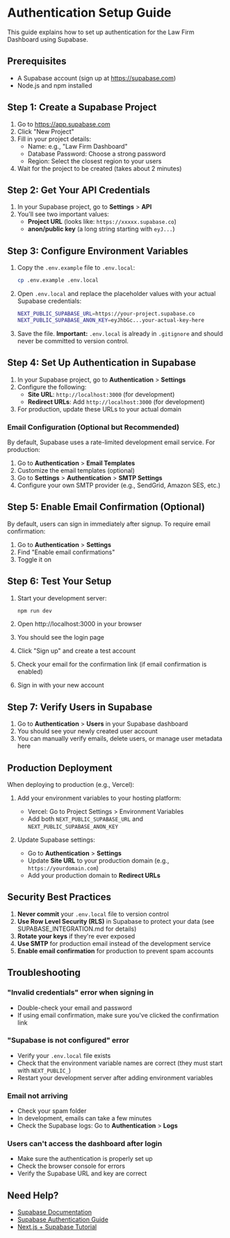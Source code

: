 # Authentication Setup Guide

This guide explains how to set up authentication for the Law Firm Dashboard using Supabase.

## Prerequisites

- A Supabase account (sign up at https://supabase.com)
- Node.js and npm installed

## Step 1: Create a Supabase Project

1. Go to https://app.supabase.com
2. Click "New Project"
3. Fill in your project details:
   - Name: e.g., "Law Firm Dashboard"
   - Database Password: Choose a strong password
   - Region: Select the closest region to your users
4. Wait for the project to be created (takes about 2 minutes)

## Step 2: Get Your API Credentials

1. In your Supabase project, go to **Settings** > **API**
2. You'll see two important values:
   - **Project URL** (looks like: `https://xxxxx.supabase.co`)
   - **anon/public key** (a long string starting with `eyJ...`)

## Step 3: Configure Environment Variables

1. Copy the `.env.example` file to `.env.local`:
   ```bash
   cp .env.example .env.local
   ```

2. Open `.env.local` and replace the placeholder values with your actual Supabase credentials:
   ```bash
   NEXT_PUBLIC_SUPABASE_URL=https://your-project.supabase.co
   NEXT_PUBLIC_SUPABASE_ANON_KEY=eyJhbGc...your-actual-key-here
   ```

3. Save the file. **Important:** `.env.local` is already in `.gitignore` and should never be committed to version control.

## Step 4: Set Up Authentication in Supabase

1. In your Supabase project, go to **Authentication** > **Settings**
2. Configure the following:
   - **Site URL**: `http://localhost:3000` (for development)
   - **Redirect URLs**: Add `http://localhost:3000` (for development)
3. For production, update these URLs to your actual domain

### Email Configuration (Optional but Recommended)

By default, Supabase uses a rate-limited development email service. For production:

1. Go to **Authentication** > **Email Templates**
2. Customize the email templates (optional)
3. Go to **Settings** > **Authentication** > **SMTP Settings**
4. Configure your own SMTP provider (e.g., SendGrid, Amazon SES, etc.)

## Step 5: Enable Email Confirmation (Optional)

By default, users can sign in immediately after signup. To require email confirmation:

1. Go to **Authentication** > **Settings**
2. Find "Enable email confirmations"
3. Toggle it on

## Step 6: Test Your Setup

1. Start your development server:
   ```bash
   npm run dev
   ```

2. Open http://localhost:3000 in your browser
3. You should see the login page
4. Click "Sign up" and create a test account
5. Check your email for the confirmation link (if email confirmation is enabled)
6. Sign in with your new account

## Step 7: Verify Users in Supabase

1. Go to **Authentication** > **Users** in your Supabase dashboard
2. You should see your newly created user account
3. You can manually verify emails, delete users, or manage user metadata here

## Production Deployment

When deploying to production (e.g., Vercel):

1. Add your environment variables to your hosting platform:
   - Vercel: Go to Project Settings > Environment Variables
   - Add both `NEXT_PUBLIC_SUPABASE_URL` and `NEXT_PUBLIC_SUPABASE_ANON_KEY`

2. Update Supabase settings:
   - Go to **Authentication** > **Settings**
   - Update **Site URL** to your production domain (e.g., `https://yourdomain.com`)
   - Add your production domain to **Redirect URLs**

## Security Best Practices

1. **Never commit** your `.env.local` file to version control
2. **Use Row Level Security (RLS)** in Supabase to protect your data (see SUPABASE_INTEGRATION.md for details)
3. **Rotate your keys** if they're ever exposed
4. **Use SMTP** for production email instead of the development service
5. **Enable email confirmation** for production to prevent spam accounts

## Troubleshooting

### "Invalid credentials" error when signing in
- Double-check your email and password
- If using email confirmation, make sure you've clicked the confirmation link

### "Supabase is not configured" error
- Verify your `.env.local` file exists
- Check that the environment variable names are correct (they must start with `NEXT_PUBLIC_`)
- Restart your development server after adding environment variables

### Email not arriving
- Check your spam folder
- In development, emails can take a few minutes
- Check the Supabase logs: Go to **Authentication** > **Logs**

### Users can't access the dashboard after login
- Make sure the authentication is properly set up
- Check the browser console for errors
- Verify the Supabase URL and key are correct

## Need Help?

- [Supabase Documentation](https://supabase.com/docs)
- [Supabase Authentication Guide](https://supabase.com/docs/guides/auth)
- [Next.js + Supabase Tutorial](https://supabase.com/docs/guides/getting-started/quickstarts/nextjs)
